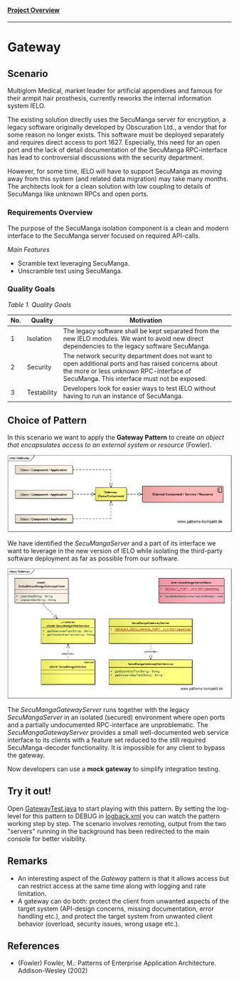 #### [Project Overview](../../../../../../../README.md)
----

# Gateway

## Scenario

Multiglom Medical, market leader for artificial appendixes and famous for their armpit hair prosthesis, currently reworks the internal information system IELO. 

The existing solution directly uses the SecuManga server for encryption, a legacy software originally developed by Obscuration Ltd., a vendor that for some reason no longer exists. This software must be deployed separately and requires direct access to port 1627. Especially, this need for an open port and the lack of detail documentation of the SecuManga RPC-interface has lead to controversial discussions with the security department.

However, for some time, IELO will have to support SecuManga as moving away from this system (and related data migration) may take many months.
The architects look for a clean solution with low coupling to details of SecuManga like unknown RPCs and open ports.

### Requirements Overview

The purpose of the SecuManga isolation component is a clean and modern interface to the SecuManga server focused on required API-calls.

_Main Features_

* Scramble text leveraging SecuManga.
* Unscramble text using SecuManga.

### Quality Goals

_Table 1. Quality Goals_

No.|Quality|Motivation
---|-------|----------
1|Isolation|The legacy software shall be kept separated from the new IELO modules. We want to avoid new direct dependencies to the legacy software SecuManga.
2|Security|The network security department does not want to open additional ports and has raised concerns about the more or less unknown RPC-interface of SecuManga. This interface must not be exposed.
3|Testability|Developers look for easier ways to test IELO without having to run an instance of SecuManga. 

## Choice of Pattern
In this scenario we want to apply the **Gateway Pattern** to create _an object that encapsulates access to an external system or resource_ (Fowler). 

![Test](../../../../../../../doc/patterns/images/gateway_vn.png)

We have identified the _SecuMangaServer_ and a part of its interface we want to leverage in the new version of IELO while isolating the third-party software deployment as far as possible from our software.

![Test](../../../../../../../doc/patterns/images/gateway_cx.png)

The _SecuMangaGatewayServer_ runs together with the legacy _SecuMangaServer_ in an isolated (secured) environment where open ports and a partially undocumented RPC-interface are unproblematic. The _SecuMangaGatewayServer_ provides a small well-documented web service interface to its clients with a feature set reduced to the still required SecuManga-decoder functionality. It is impossible for any client to bypass the gateway.

Now developers can use a **mock gateway** to simplify integration testing.

## Try it out!

Open [GatewayTest.java](GatewayTest.java) to start playing with this pattern. By setting the log-level for this pattern to DEBUG in [logback.xml](../../../../../../../src/main/resources/logback.xml) you can watch the pattern working step by step. The scenario involves remoting, output from the two "servers" running in the background has been redirected to the main console for better visibility.

## Remarks
* An interesting aspect of the _Gateway_ pattern is that it allows access but can restrict access at the same time along with logging and rate limitation. 
* A gateway can do both: protect the client from unwanted aspects of the target system (API-design concerns, missing documentation, error handling etc.), and protect the target system from unwanted client behavior (overload, security issues, wrong usage etc.).

## References

* (Fowler) Fowler, M.: Patterns of Enterprise Application Architecture. Addison-Wesley (2002)

